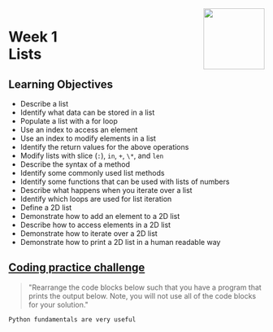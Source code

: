 <a href="../">
  <img src="/img/Python_Basics_Selection_and_Iteration_logo.avif" width="120" align="right">
</a>

# Week 1 <br> Lists

## Learning Objectives
- Describe a list
- Identify what data can be stored in a list
- Populate a list with a for loop
- Use an index to access an element
- Use an index to modify elements in a list
- Identify the return values for the above operations
- Modify lists with slice (`:`), `in`, `+`, `\*`, and `len`
- Describe the syntax of a method
- Identify some commonly used list methods
- Identify some functions that can be used with lists of numbers
- Describe what happens when you iterate over a list
- Identify which loops are used for list iteration
- Define a 2D list
- Demonstrate how to add an element to a 2D list
- Describe how to access elements in a 2D list
- Demonstrate how to iterate over a 2D list
- Demonstrate how to print a 2D list in a human readable way

## [Coding practice challenge](./lab_challenge.py)

>"Rearrange the code blocks below such that you have a program that prints the output below. Note, you will not use all of the code blocks for your solution."


```
Python fundamentals are very useful
```
